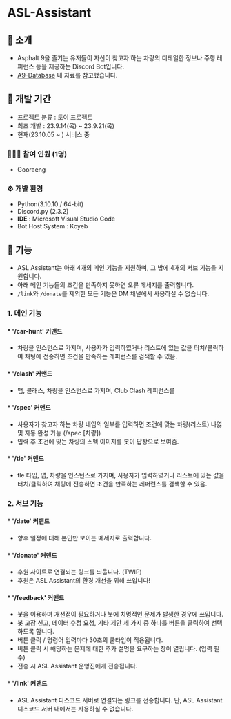 # ASL-Assistant

## 🚩 소개
- Asphalt 9을 즐기는 유저들이 자신이 찾고자 하는 차량의 디테일한 정보나 주행 레퍼런스 등을 제공하는 Discord Bot입니다.
- <a href="https://discord.gg/dVA7R9CXpB">A9-Database</a> 내 자료를 참고했습니다.



## 📅 개발 기간
* 프로젝트 분류 : 토이 프로젝트
* 최초 개발 : 23.9.14(목) ~ 23.9.21(목)
* 현재(23.10.05 ~ ) 서비스 중



### 👩‍👧‍👦 참여 인원 (1명)
* Gooraeng



### ⚙️ 개발 환경
- Python(3.10.10 / 64-bit)
- Discord.py (2.3.2)
- **IDE** : Microsoft Visual Studio Code
- Bot Host System : Koyeb



## 📍 기능
- ASL Assistant는 아래 4개의 메인 기능을 지원하며, 그 밖에 4개의 서브 기능을 지원합니다.
- 아래 메인 기능들의 조건을 만족하지 못하면 오류 메세지를 출력합니다.
- `/link`와 `/donate`를 제외한 모든 기능은 DM 채널에서 사용하실 수 없습니다.
 
### 1. 메인 기능 
#### * '/car-hunt' 커맨드
- 차량을 인스턴스로 가지며, 사용자가 입력하였거나 리스트에 있는 값을 터치/클릭하여 채팅에 전송하면 조건을 만족하는 레퍼런스를 검색할 수 있음.

#### * '/clash' 커맨드
- 맵, 클래스, 차량을 인스턴스로 가지며, Club Clash 레퍼런스를

#### * '/spec' 커맨드
- 사용자가 찾고자 하는 차량 네임의 일부를 입력하면 조건에 맞는 차량(리스트) 나엻 및 자동 완성 가능 (/spec [차량])
- 입력 후 조건에 맞는 차량의 스펙 이미지를 봇이 답장으로 보여줌.

#### * '/tle' 커맨드
- tle 타입, 맵, 차량을 인스턴스로 가지며, 사용자가 입력하였거나 리스트에 있는 값을 터치/클릭하여 채팅에 전송하면 조건을 만족하는 레퍼런스를 검색할 수 있음.


### 2. 서브 기능
#### * '/date' 커맨드
- 향후 일정에 대해 본인만 보이는 메세지로 출력합니다.

#### * '/donate' 커맨드
- 후원 사이트로 연결되는 링크를 띄웁니다. (TWIP)
- 후원은 ASL Assistant의 환경 개선을 위해 쓰입니다!

#### * '/feedback' 커맨드
- 봇을 이용하며 개선점이 필요하거나 봇에 치명적인 문제가 발생한 경우에 쓰입니다.
- 봇 고장 신고, 데이터 수정 요청, 기타 제안 세 가지 중 하나를 버튼을 클릭하여 선택하도록 합니다.
- 버튼 클릭 / 명령어 입력마다 30초의 쿨타임이 적용됩니다.
- 버튼 클릭 시 해당하는 문제에 대한 추가 설명을 요구하는 창이 열립니다. (입력 필수)
- 전송 시 ASL Assistant 운영진에게 전송됩니다.

#### * '/link' 커맨드
- ASL Assistant 디스코드 서버로 연결되는 링크를 전송합니다. 단, ASL Assistant 디스코드 서버 내에서는 사용하실 수 없습니다.
